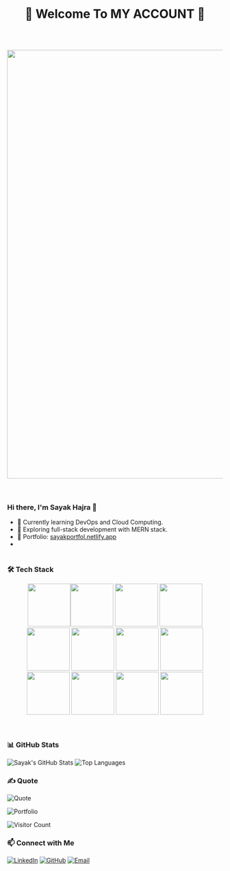 # <div align="center">🦅 Welcome To MY ACCOUNT 🦨</div>
<br><br> 
<div align="center">
<img src="https://user-images.githubusercontent.com/74038190/225813708-98b745f2-7d22-48cf-9150-083f1b00d6c9.gif" width="1000">
</div>
<br><br>

### Hi there, I'm Sayak Hajra 👋
- 🌱 Currently learning DevOps and Cloud Computing.
- 🔭 Exploring full-stack development with MERN stack.
- 🌟 Portfolio: [sayakportfol.netlify.app](https://sayakportfol.netlify.app)
- <br><br> 

### 🛠️ Tech Stack
<div align="center">
<img src="https://user-images.githubusercontent.com/74038190/212257454-16e3712e-945a-4ca2-b238-408ad0bf87e6.gif" width="100"><img src="https://user-images.githubusercontent.com/74038190/212257472-08e52665-c503-4bd9-aa20-f5a4dae769b5.gif" width="100">
<img src="https://user-images.githubusercontent.com/74038190/212257468-1e9a91f1-b626-4baa-b15d-5c385dfa7ed2.gif" width="100">
<img src="https://user-images.githubusercontent.com/74038190/212257465-7ce8d493-cac5-494e-982a-5a9deb852c4b.gif" width="100">
<img src="https://user-images.githubusercontent.com/74038190/212257460-738ff738-247f-4445-a718-cdd0ca76e2db.gif" width="100">
<img src="https://user-images.githubusercontent.com/74038190/212257467-871d32b7-e401-42e8-a166-fcfd7baa4c6b.gif" width="100">
<img src="https://user-images.githubusercontent.com/74038190/212280805-9bcb336b-8c55-46a8-abf8-ff286ab55472.gif" width="100">
<img src="https://user-images.githubusercontent.com/74038190/212281775-b468df30-4edc-4bf8-a4ee-f52e1aaddc86.gif" width="100">
  
<img src="https://github.com/Anmol-Baranwal/Cool-GIFs-For-GitHub/assets/74038190/1a797f46-efe4-41e6-9e75-5303e1bbcbfa" width="100">
<img src="https://github.com/Anmol-Baranwal/Cool-GIFs-For-GitHub/assets/74038190/29fd6286-4e7b-4d6c-818f-c4765d5e39a9" width="100">
<img src="https://github.com/Anmol-Baranwal/Cool-GIFs-For-GitHub/assets/74038190/67f477ed-6624-42da-99f0-1a7b1a16eecb" width="100">
<img src="https://github.com/Anmol-Baranwal/Cool-GIFs-For-GitHub/assets/74038190/398b19b1-9aae-4c1f-8bc0-d172a2c08d68" width="100">
</div>
<br><br>    

### 📊 GitHub Stats
![Sayak's GitHub Stats](https://github-readme-stats.vercel.app/api?username=Sayak459&show_icons=true&theme=radical)
![Top Languages](https://github-readme-stats.vercel.app/api/top-langs/?username=Sayak459&layout=compact&theme=radical)

### ✍️ Quote
![Quote](https://quotes-github-readme.vercel.app/api?type=horizontal&theme=dark)

![Portfolio](https://img.shields.io/badge/Portfolio-Visit-brightgreen?style=for-the-badge&logo=github)

![Visitor Count](https://komarev.com/ghpvc/?username=Sayak459&color=blue)

### 📫 Connect with Me
[![LinkedIn](https://img.shields.io/badge/LinkedIn-blue?style=for-the-badge&logo=linkedin)](https://www.linkedin.com/in/sayak459-20535a26a/)
[![GitHub](https://img.shields.io/badge/GitHub-black?style=for-the-badge&logo=github)](https://github.com/Sayak459)
[![Email](https://img.shields.io/badge/Email-red?style=for-the-badge&logo=gmail&logoColor=white)](mailto:sayakhajra02@gmail.com)



